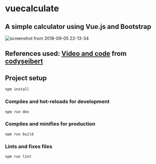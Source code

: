 # vuecalculate
## A simple calculator using Vue.js and Bootstrap
![screenshot from 2018-09-05 22-13-34](https://user-images.githubusercontent.com/32009983/45108019-135f0480-b159-11e8-8c99-24b46972fc55.png)
## References used: <a href="https://youtu.be/m1_ih43p24s"> Video and code</a> from <a href="https://github.com/codyseibert">codyseibert </a>
## Project setup
```
npm install
```

### Compiles and hot-reloads for development
```
npm run dev
```

### Compiles and minifies for production
```
npm run build
```

### Lints and fixes files
```
npm run lint
```
